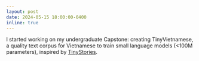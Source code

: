 ```yaml
---
layout: post
date: 2024-05-15 18:00:00-0400
inline: true
---
```


I started working on my undergraduate Capstone: creating TinyVietnamese, a quality text corpus for Vietnamese to train small language models (<100M parameters), inspired by [TinyStories](https://arxiv.org/abs/2305.07759).
